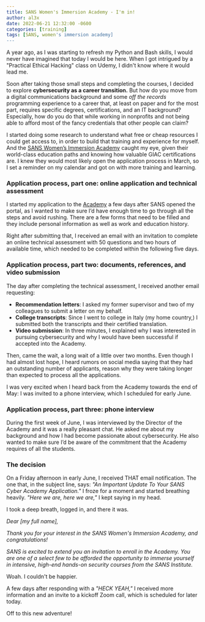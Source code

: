 ```yaml
---
title: SANS Women's Immersion Academy - I'm in!
author: al3x
date: 2022-06-21 12:32:00 -0600
categories: [training]
tags: [SANS, women's immersion academy]
---
```


A year ago, as I was starting to refresh my Python and Bash skills, I would never have imagined that today I would be here. When I got intrigued by a "Practical Ethical Hacking" class on Udemy, I didn't know where it would lead me.

Soon after taking those small steps and completing the courses, I decided to explore **cybersecurity as a career transition.** But how do you move from a digital communications background and some *off the records* programming experience to a career that, at least on paper and for the most part, requires specific degrees, certifications, and an IT background? Especially, how do you do that while working in nonprofits and not being able to afford most of the fancy credentials that other people can claim?

I started doing some research to understand what free or cheap resources I could get access to, in order to build that training and experience for myself. And the [SANS Women’s Immersion Academy](https://www.sans.org/scholarship-academies/womens-academy/) caught my eye, given their world-class education paths and knowing how valuable GIAC certifications are. I knew they would most likely open the application process in March, so I set a reminder on my calendar and got on with more training and learning.

### Application process, part one: online application and technical assessment

I started my application to the [Academy](https://www.sans.org/scholarship-academies/womens-academy/) a few days after SANS opened the portal, as I wanted to make sure I’d have enough time to go through all the steps and avoid rushing. There are a few forms that need to be filled and they include personal information as well as work and education history.

Right after submitting that, I received an email with an invitation to complete an online technical assessment with 50 questions and two hours of available time, which needed to be completed within the following five days.

### Application process, part two: documents, references, and video submission

The day after completing the technical assessment, I received another email requesting:
- **Recommendation letters**: I asked my former supervisor and two of my colleagues to submit a letter on my behalf.
-	**College transcripts**: Since I went to college in Italy (my home country,) I submitted both the transcripts and their certified translation.
-	**Video submission**: In three minutes, I explained why I was interested in pursuing cybersecurity and why I would have been successful if accepted into the Academy.

Then, came the wait, a long wait of a little over two months. Even though I had almost lost hope, I heard rumors on social media saying that they had an outstanding number of applicants, reason why they were taking longer than expected to process all the applications.

I was very excited when I heard back from the Academy towards the end of May: I was invited to a phone interview, which I scheduled for early June.

### Application process, part three: phone interview
During the first week of June, I was interviewed by the Director of the Academy and it was a really pleasant chat. He asked me about my background and how I had become passionate about cybersecurity. He also wanted to make sure I’d be aware of the commitment that the Academy requires of all the students.

### The decision
On a Friday afternoon in early June, I received THAT email notification. The one that, in the subject line, says: *"An Important Update To Your SANS Cyber Academy Application."*
I froze for a moment and started breathing heavily. *"Here we are, here we are,"* I kept saying in my head.

I took a deep breath, logged in, and there it was.

*Dear [my full name],*

*Thank you for your interest in the SANS Women's Immersion Academy, and congratulations!*

*SANS is excited to extend you an invitation to enroll in the Academy. You are one of a select few to be afforded the opportunity to immerse yourself in intensive, high-end hands-on security courses from the SANS Institute.*

Woah. I couldn't be happier.

A few days after responding with a *"HECK YEAH,"* I received more information and an invite to a kickoff Zoom call, which is scheduled for later today.

Off to this new adventure!
